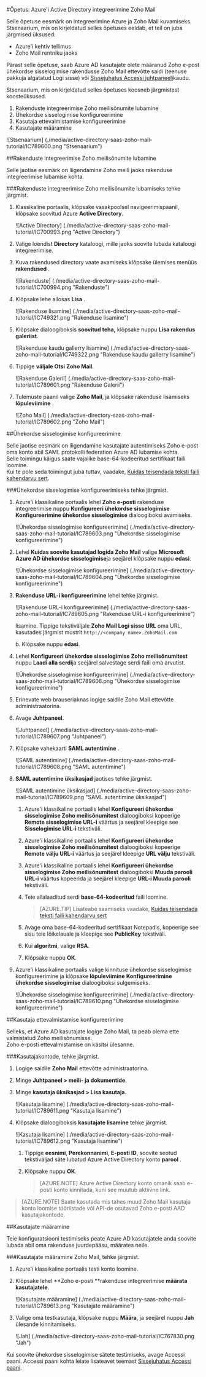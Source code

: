 <properties 
    pageTitle="Õpetus: Azure'i Active Directory integreerimine Zoho Mail | Microsoft Azure'i" 
    description="Saate teada, kuidas lubada ühekordse sisselogimise, automatiseeritud ettevalmistamise ja muud Azure Active Directory Zoho e-posti kasutamine!." 
    services="active-directory" 
    authors="jeevansd"  
    documentationCenter="na" 
    manager="femila"/>
<tags 
    ms.service="active-directory" 
    ms.devlang="na" 
    ms.topic="article" 
    ms.tgt_pltfrm="na" 
    ms.workload="identity" 
    ms.date="09/09/2016" 
    ms.author="markvi" />

#<a name="tutorial-azure-active-directory-integration-with-zoho-mail"></a>Õpetus: Azure'i Active Directory integreerimine Zoho Mail
  
Selle õpetuse eesmärk on integreerimine Azure ja Zoho Mail kuvamiseks.  
Stsenaarium, mis on kirjeldatud selles õpetuses eeldab, et teil on juba järgmised üksused:

-   Azure'i kehtiv tellimus
-   Zoho Mail rentniku jaoks
  
Pärast selle õpetuse, saab Azure AD kasutajate olete määranud Zoho e-post ühekordse sisselogimise rakendusse Zoho Mail ettevõtte saidi (teenuse pakkuja algatatud Logi sisse) või [Sissejuhatus Accessi juhtpaneeli](active-directory-saas-access-panel-introduction.md)kaudu.
  
Stsenaarium, mis on kirjeldatud selles õpetuses koosneb järgmistest koosteüksused.

1.  Rakenduste integreerimise Zoho meilisõnumite lubamine
2.  Ühekordse sisselogimise konfigureerimine
3.  Kasutaja ettevalmistamise konfigureerimine
4.  Kasutajate määramine

![Stsenaarium] (./media/active-directory-saas-zoho-mail-tutorial/IC789600.png "Stsenaarium")

##<a name="enabling-the-application-integration-for-zoho-mail"></a>Rakenduste integreerimise Zoho meilisõnumite lubamine
  
Selle jaotise eesmärk on liigendamine Zoho meili jaoks rakenduse integreerimise lubamise kohta.

###<a name="to-enable-the-application-integration-for-zoho-mail-perform-the-following-steps"></a>Rakenduste integreerimise Zoho meilisõnumite lubamiseks tehke järgmist.

1.  Klassikaline portaalis, klõpsake vasakpoolsel navigeerimispaanil, klõpsake soovitud Azure **Active Directory**.

    ![Active Directory] (./media/active-directory-saas-zoho-mail-tutorial/IC700993.png "Active Directory")

2.  Valige loendist **Directory** kataloogi, mille jaoks soovite lubada kataloogi integreerimise.

3.  Kuva rakendused directory vaate avamiseks klõpsake ülemises menüüs **rakendused** .

    ![Rakenduste] (./media/active-directory-saas-zoho-mail-tutorial/IC700994.png "Rakenduste")

4.  Klõpsake lehe allosas **Lisa** .

    ![Rakenduse lisamine] (./media/active-directory-saas-zoho-mail-tutorial/IC749321.png "Rakenduse lisamine")

5.  Klõpsake dialoogiboksis **soovitud teha,** klõpsake nuppu **Lisa rakendus galeriist**.

    ![Rakenduse kaudu gallerry lisamine] (./media/active-directory-saas-zoho-mail-tutorial/IC749322.png "Rakenduse kaudu gallerry lisamine")

6.  Tippige **väljale Otsi** **Zoho Mail**.

    ![Rakenduse Galerii] (./media/active-directory-saas-zoho-mail-tutorial/IC789601.png "Rakenduse Galerii")

7.  Tulemuste paanil valige **Zoho Mail**, ja klõpsake rakenduse lisamiseks **lõpuleviimine** .

    ![Zoho Mail] (./media/active-directory-saas-zoho-mail-tutorial/IC789602.png "Zoho Mail")

##<a name="configuring-single-sign-on"></a>Ühekordse sisselogimise konfigureerimine
  
Selle jaotise eesmärk on liigendamine kasutajate autentimiseks Zoho e-post oma konto abil SAML protokolli federation Azure AD lubamise kohta.  
Selle toimingu käigus saate vajalike base-64-kodeeritud sertifikaat faili loomine.  
Kui te pole seda toimingut juba tuttav, vaadake, [Kuidas teisendada teksti faili kahendarvu sert](http://youtu.be/PlgrzUZ-Y1o).

###<a name="to-configure-single-sign-on-perform-the-following-steps"></a>Ühekordse sisselogimise konfigureerimiseks tehke järgmist.

1.  Azure'i klassikaline portaalis lehel **Zoho e-posti** rakenduse integreerimise nuppu **Konfigureeri ühekordse sisselogimise** **Konfigureerimine ühekordse sisselogimise** dialoogiboksi avamiseks.

    ![Ühekordse sisselogimise konfigureerimine] (./media/active-directory-saas-zoho-mail-tutorial/IC789603.png "Ühekordse sisselogimise konfigureerimine")

2.  Lehel **Kuidas soovite kasutajad logida Zoho Mail** valige **Microsoft Azure AD ühekordse sisselogimise**ja seejärel klõpsake nuppu **edasi**.

    ![Ühekordse sisselogimise konfigureerimine] (./media/active-directory-saas-zoho-mail-tutorial/IC789604.png "Ühekordse sisselogimise konfigureerimine")

3.  **Rakenduse URL-i konfigureerimine** lehel tehke järgmist.

    ![Rakenduse URL-i konfigureerimine] (./media/active-directory-saas-zoho-mail-tutorial/IC789605.png "Rakenduse URL-i konfigureerimine")

    lisamine. Tippige tekstiväljale **Zoho Mail Logi sisse URL** oma URL, kasutades järgmist mustrit:`http://<company name>.ZohoMail.com`

    b. Klõpsake nuppu **edasi**.


4.  Lehel **Konfigureeri ühekordse sisselogimise Zoho meilisõnumitest** nuppu **Laadi alla serdi**ja seejärel salvestage serdi faili oma arvutist.

    ![Ühekordse sisselogimise konfigureerimine] (./media/active-directory-saas-zoho-mail-tutorial/IC789606.png "Ühekordse sisselogimise konfigureerimine")

5.  Erinevate web brauseriaknas logige saidile Zoho Mail ettevõtte administraatorina.

6.  Avage **Juhtpaneel**.

    ![Juhtpaneel] (./media/active-directory-saas-zoho-mail-tutorial/IC789607.png "Juhtpaneel")

7.  Klõpsake vahekaarti **SAML autentimine** .

    ![SAML autentimine] (./media/active-directory-saas-zoho-mail-tutorial/IC789608.png "SAML autentimine")

8.  **SAML autentimine üksikasjad** jaotises tehke järgmist.

    ![SAML autentimine üksikasjad] (./media/active-directory-saas-zoho-mail-tutorial/IC789609.png "SAML autentimine üksikasjad")

    1.  Azure'i klassikaline portaalis lehel **Konfigureeri ühekordse sisselogimise Zoho meilisõnumitest** dialoogiboksi kopeerige **Remote sisselogimise URL-i** väärtus ja seejärel kleepige see **Sisselogimise URL-i** tekstiväli.
    2.  Azure'i klassikaline portaalis lehel **Konfigureeri ühekordse sisselogimise Zoho meilisõnumitest** dialoogiboksi kopeerige **Remote välju URL-i** väärtus ja seejärel kleepige **URL välju** tekstiväli.
    3.  Azure'i klassikaline portaalis lehel **Konfigureeri ühekordse sisselogimise Zoho meilisõnumitest** dialoogiboksi **Muuda parooli URL-i** väärtus kopeerida ja seejärel kleepige **URL-i Muuda parooli** tekstiväli.
    4.  Teie allalaaditud serdi **base-64-kodeeritud** faili loomine.  

        >[AZURE.TIP] Lisateabe saamiseks vaadake, [Kuidas teisendada teksti faili kahendarvu sert](http://youtu.be/PlgrzUZ-Y1o)

    5.  Avage oma base-64-kodeeritud sertifikaat Notepadis, kopeerige see sisu teie lõikelauale ja kleepige see **PublicKey** tekstiväli.
    6.  Kui **algoritmi**, valige **RSA**.
    7.  Klõpsake nuppu **OK**.

9.  Azure'i klassikaline portaalis valige kinnituse ühekordse sisselogimise konfigureerimine ja klõpsake **lõpuleviimine** **Konfigureerimine ühekordse sisselogimise** dialoogiboksi sulgemiseks.

    ![Ühekordse sisselogimise konfigureerimine] (./media/active-directory-saas-zoho-mail-tutorial/IC789610.png "Ühekordse sisselogimise konfigureerimine")

##<a name="configuring-user-provisioning"></a>Kasutaja ettevalmistamise konfigureerimine
  
Selleks, et Azure AD kasutajate logige Zoho Mail, ta peab olema ette valmistatud Zoho meilisõnumisse.  
Zoho e-posti ettevalmistamise on käsitsi ülesanne.

###<a name="to-provision-a-user-accounts-perform-the-following-steps"></a>Kasutajakontode, tehke järgmist.

1.  Logige saidile **Zoho Mail** ettevõtte administraatorina.

2.  Minge **Juhtpaneel \> meili- ja dokumentide**.

3.  Minge **kasutaja üksikasjad \> Lisa kasutaja**.

    ![Kasutaja lisamine] (./media/active-directory-saas-zoho-mail-tutorial/IC789611.png "Kasutaja lisamine")

4.  Klõpsake dialoogiboksis **kasutajate lisamine** tehke järgmist.

    ![Kasutaja lisamine] (./media/active-directory-saas-zoho-mail-tutorial/IC789612.png "Kasutaja lisamine")

    1.  Tippige **eesnimi**, **Perekonnanimi**, **E-posti ID**, soovite seotud tekstiväljad säte lubatud Azure Active Directory konto **parool** .
    2.  Klõpsake nuppu **OK**.  

        >[AZURE.NOTE] Azure Active Directory konto omanik saab e-posti konto kinnitada, kuni see muutub aktiivne link.

>[AZURE.NOTE] Saate kasutada mis tahes muud Zoho Mail kasutaja konto loomise tööriistade või API-de osutavad Zoho e-posti AAD kasutajakontode.

##<a name="assigning-users"></a>Kasutajate määramine
  
Teie konfiguratsiooni testimiseks peate Azure AD kasutajatele anda soovite lubada abil oma rakenduse juurdepääsu, määrates neile.

###<a name="to-assign-users-to-zoho-mail-perform-the-following-steps"></a>Kasutajate määramine Zoho Mail, tehke järgmist.

1.  Azure'i klassikaline portaalis testi konto loomine.

2.  Klõpsake lehel **Zoho e-posti **rakenduse integreerimise **määrata kasutajatele**.

    ![Kasutajate määramine] (./media/active-directory-saas-zoho-mail-tutorial/IC789613.png "Kasutajate määramine")

3.  Valige oma testkasutaja, klõpsake nuppu **Määra**, ja seejärel nuppu **Jah** ülesande kinnitamiseks.

    ![Jah] (./media/active-directory-saas-zoho-mail-tutorial/IC767830.png "Jah")
  
Kui soovite ühekordse sisselogimise sätete testimiseks, avage Accessi paani. Accessi paani kohta leiate lisateavet teemast [Sissejuhatus Accessi paani](active-directory-saas-access-panel-introduction.md).
